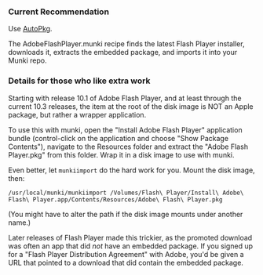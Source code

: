 ### Current Recommendation

Use [AutoPkg](https://autopkg.github.io/autopkg/).

The AdobeFlashPlayer.munki recipe finds the latest Flash Player installer, downloads it, extracts the embedded package, and imports it into your Munki repo.

### Details for those who like extra work

Starting with release 10.1 of Adobe Flash Player, and at least through the current 10.3 releases, the item at the root of the disk image is NOT an Apple package, but rather a wrapper application. 

To use this with munki, open the "Install Adobe Flash Player" application bundle (control-click on the application and choose "Show Package Contents"), navigate to the Resources folder and extract the "Adobe Flash Player.pkg" from this folder.  Wrap it in a disk image to use with munki.

Even better, let `munkiimport` do the hard work for you. Mount the disk image, then:

    /usr/local/munki/munkiimport /Volumes/Flash\ Player/Install\ Adobe\ Flash\ Player.app/Contents/Resources/Adobe\ Flash\ Player.pkg

(You might have to alter the path if the disk image mounts under another name.)

Later releases of Flash Player made this trickier, as the promoted download was often an app that did *not* have an embedded package. If you signed up for a "Flash Player Distribution Agreement" with Adobe, you'd be given a URL that pointed to a download that did contain the embedded package.